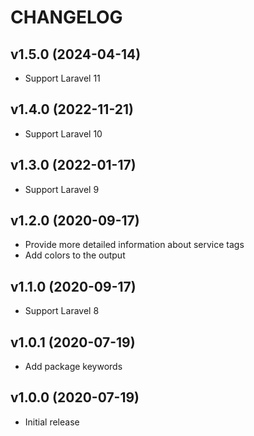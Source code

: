 # CHANGELOG

## v1.5.0 (2024-04-14)

- Support Laravel 11

## v1.4.0 (2022-11-21)

- Support Laravel 10

## v1.3.0 (2022-01-17)

- Support Laravel 9

## v1.2.0 (2020-09-17)

 - Provide more detailed information about service tags
 - Add colors to the output

## v1.1.0 (2020-09-17)

 - Support Laravel 8

## v1.0.1 (2020-07-19)

 - Add package keywords

## v1.0.0 (2020-07-19)

 - Initial release
